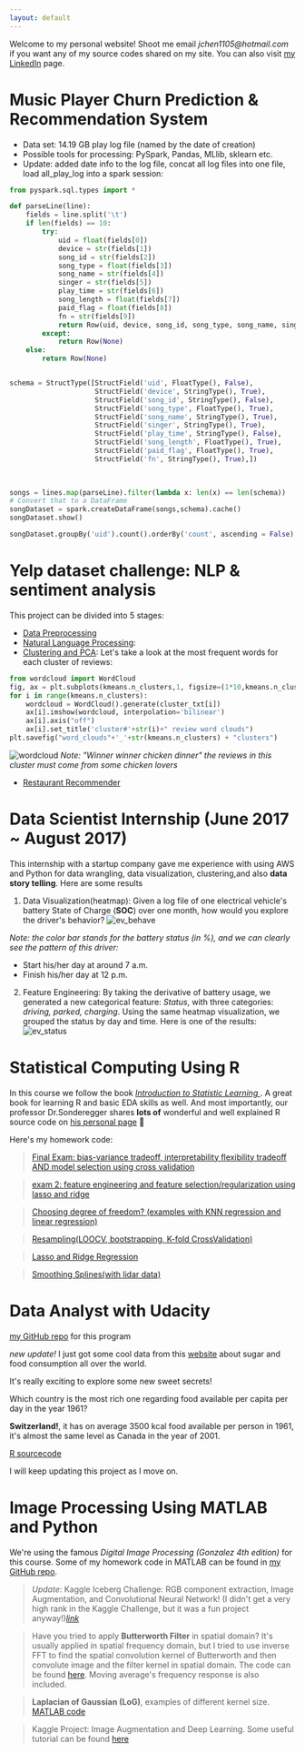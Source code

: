 ```yaml
---
layout: default
---
```


Welcome to my personal website! Shoot me email _jchen1105@hotmail.com_ if you want any of my source codes shared on my site. You can also visit [my LinkedIn](https://www.linkedin.com/in/jiaming-chen-data-analyst/) page.


# [](#header-6)Music Player Churn Prediction & Recommendation System
* Data set: 14.19 GB play log file (named by the date of creation)
* Possible tools for processing: PySpark, Pandas, MLlib, sklearn etc.
* Update: added date info to the log file, concat all log files into one file, load all_play_log into a spark session:

```python
from pyspark.sql.types import *

def parseLine(line):
    fields = line.split('\t')
    if len(fields) == 10:
        try:
            uid = float(fields[0])
            device = str(fields[1])
            song_id = str(fields[2])
            song_type = float(fields[3])
            song_name = str(fields[4])
            singer = str(fields[5])
            play_time = str(fields[6])
            song_length = float(fields[7])
            paid_flag = float(fields[8])
            fn = str(fields[9])
            return Row(uid, device, song_id, song_type, song_name, singer, play_time, song_length, paid_flag, fn)
        except:
            return Row(None)
    else:
        return Row(None)


schema = StructType([StructField('uid', FloatType(), False),
                     StructField('device', StringType(), True),
                     StructField('song_id', StringType(), False),
                     StructField('song_type', FloatType(), True),
                     StructField('song_name', StringType(), True),
                     StructField('singer', StringType(), True),
                     StructField('play_time', StringType(), False),
                     StructField('song_length', FloatType(), True),
                     StructField('paid_flag', FloatType(), True),
                     StructField('fn', StringType(), True),])
                     
```

```python
        
songs = lines.map(parseLine).filter(lambda x: len(x) == len(schema))
# Convert that to a DataFrame
songDataset = spark.createDataFrame(songs,schema).cache()
songDataset.show()

songDataset.groupBy('uid').count().orderBy('count', ascending = False).show(truncate=False)
```


# [](#header-5)Yelp dataset challenge: NLP & sentiment analysis
This project can be divided into 5 stages:
* [Data Preprocessing](https://github.com/JMistral/Yelp_Challenge/blob/master/Yelp_Dataset_-_Data_Preprocessing.ipynb)
* [Natural Language Processing](https://github.com/JMistral/Yelp_Challenge/blob/master/Yelp_Dataset_-_NLP.ipynb):
* [Clustering and PCA](https://github.com/JMistral/Yelp_Challenge/blob/master/Yelp_Dataset_-_Clustering_and_PCA.ipynb):
Let's take a look at the most frequent words for each cluster of reviews:
```python
from wordcloud import WordCloud
fig, ax = plt.subplots(kmeans.n_clusters,1, figsize=(1*10,kmeans.n_clusters*5))
for i in range(kmeans.n_clusters):
    wordcloud = WordCloud().generate(cluster_txt[i])
    ax[i].imshow(wordcloud, interpolation='bilinear')
    ax[i].axis("off")
    ax[i].set_title('cluster#'+str(i)+" review word clouds")
plt.savefig("word_clouds"+'_'+str(kmeans.n_clusters) + "clusters")
```
![wordcloud](/images/cluster3word.png)
_Note: "Winner winner chicken dinner" the reviews in this cluster must come from some chicken lovers_
* [Restaurant Recommender](https://github.com/JMistral/Yelp_Challenge/blob/master/Yelp_Dataset_-_Restaurant_Recommender.ipynb)



# [](#header-1)Data Scientist Internship (June 2017 ~ August 2017)
This internship with a startup company gave me experience with using AWS and Python for data wrangling, data visualization, clustering,and also **data story telling**. Here are some results

1. Data Visualization(heatmap):
Given a log file of one electrical vehicle's battery State of Charge (**SOC**) over one month, how would you explore the driver's behavior?
![ev_behave](/images/ev_behave.png)

_Note: the color bar stands for the battery status (in %), and we can clearly see the pattern of this driver:_
 * Start his/her day at around 7 a.m.
 * Finish his/her day at 12 p.m.
 
 
2. Feature Engineering:
By taking the derivative of battery usage, we generated a new categorical feature: _Status_, with three categories: _driving, parked, charging_. Using the same heatmap visualization, we grouped the status by day and time. Here is one of the results:
![ev_status](/images/ev_status.png)






# [](#header-2)Statistical Computing Using R
In this course we follow the book [_Introduction to Statistic Learning_ ](http://www-bcf.usc.edu/~gareth/ISL/). A great book for learning R and basic EDA skills as well. And most importantly, our professor Dr.Sonderegger shares **lots of** wonderful and well explained R source code on [his personal page](https://dereksonderegger.github.io/578/) 👏

Here's my homework code:

> [Final Exam: bias-variance tradeoff, interpretability flexibility tradeoff AND model selection using cross validation](Final)

> [exam 2: feature engineering and feature selection/regularization using lasso and ridge](exam2.pdf)

> [Choosing degree of freedom? (examples with KNN regression and linear regression)](HW4_JCHEN)

> [Resampling(LOOCV, bootstrapping, K-fold CrossValidation)](HW5_STA578)

> [Lasso and Ridge Regression](HW6_STA578)

> [Smoothing Splines(with lidar data)](HW7_STA578.pdf)




# [](#header-3)Data Analyst with Udacity
[my GitHub repo](https://github.com/JMistral/DataAnalyst_Udacity) for this program

_new update!_ I just got some cool data from this [website](http://www.gapminder.org/data/) about sugar and food consumption all over the world.

It's really exciting to explore some new sweet secrets!

Which country is the most rich one regarding food available per capita per day in the year 1961?

**Switzerland!**, it has on average 3500 kcal food available per person in 1961, it's almost the same level as Canada in the year of 2001.

[R sourcecode](sweetie)

I will keep updating this project as I move on.



# [](#header-4)Image Processing Using MATLAB and Python

We're using the famous _Digital Image Processing (Gonzalez 4th edition)_ for this course. Some of my homework code in MATLAB can be found in [my GitHub repo](https://github.com/JMistral/ImageProcessingEE542).

>_Update_: Kaggle Iceberg Challenge: RGB component extraction, Image Augmentation, and Convolutional Neural Network! (I didn't get a very high rank in the Kaggle Challenge, but it was a fun project anyway!)[_link_](https://github.com/JMistral/Iceberg)

> Have you tried to apply **Butterworth Filter** in spatial domain? It's usually applied in spatial frequency domain, but I tried to use inverse FFT to find the spatial convolution kernel of Butterworth and then convolute image and the filter kernel in spatial domain. The code can be found [here](https://github.com/JMistral/ImageProcessingEE542/blob/master/HW6main.m). Moving average's frequency response is also included.

>  **Laplacian of Gaussian (LoG)**, examples of different kernel size. [MATLAB code](https://github.com/JMistral/ImageProcessingEE542/blob/master/HW5main.m)


> Kaggle Project: Image Augmentation and Deep Learning. Some useful tutorial can be found [here](https://machinelearningmastery.com/image-augmentation-deep-learning-keras/)

